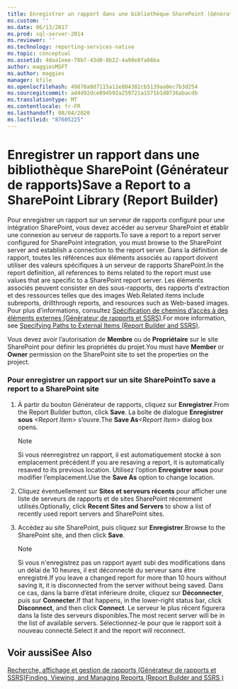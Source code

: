 ```yaml
---
title: Enregistrer un rapport dans une bibliothèque SharePoint (Générateur de rapports) | Microsoft Docs
ms.custom: ''
ms.date: 06/13/2017
ms.prod: sql-server-2014
ms.reviewer: ''
ms.technology: reporting-services-native
ms.topic: conceptual
ms.assetid: 4daa1eee-78b7-43d0-8b22-4a98e8fa66ba
author: maggiesMSFT
ms.author: maggies
manager: kfile
ms.openlocfilehash: 49878a0d7115a11e804382cb5139aa0ec7b3d254
ms.sourcegitcommit: ad4d92dce894592a259721a1571b1d8736abacdb
ms.translationtype: MT
ms.contentlocale: fr-FR
ms.lasthandoff: 08/04/2020
ms.locfileid: "87605225"
---
```

# <a name="save-a-report-to-a-sharepoint-library-report-builder"></a><span data-ttu-id="40440-102">Enregistrer un rapport dans une bibliothèque SharePoint (Générateur de rapports)</span><span class="sxs-lookup"><span data-stu-id="40440-102">Save a Report to a SharePoint Library (Report Builder)</span></span>
  <span data-ttu-id="40440-103">Pour enregistrer un rapport sur un serveur de rapports configuré pour une intégration SharePoint, vous devez accéder au serveur SharePoint et établir une connexion au serveur de rapports.</span><span class="sxs-lookup"><span data-stu-id="40440-103">To save a report to a report server configured for SharePoint integration, you must browse to the SharePoint server and establish a connection to the report server.</span></span> <span data-ttu-id="40440-104">Dans la définition de rapport, toutes les références aux éléments associés au rapport doivent utiliser des valeurs spécifiques à un serveur de rapports SharePoint.</span><span class="sxs-lookup"><span data-stu-id="40440-104">In the report definition, all references to items related to the report must use values that are specific to a SharePoint report server.</span></span> <span data-ttu-id="40440-105">Les éléments associés peuvent consister en des sous-rapports, des rapports d'extraction et des ressources telles que des images Web.</span><span class="sxs-lookup"><span data-stu-id="40440-105">Related items include subreports, drillthrough reports, and resources such as Web-based images.</span></span> <span data-ttu-id="40440-106">Pour plus d’informations, consultez [Spécification de chemins d’accès à des éléments externes &#40;Générateur de rapports et SSRS&#41;](../report-design/specifying-paths-to-external-items-report-builder-and-ssrs.md).</span><span class="sxs-lookup"><span data-stu-id="40440-106">For more information, see [Specifying Paths to External Items &#40;Report Builder and SSRS&#41;](../report-design/specifying-paths-to-external-items-report-builder-and-ssrs.md).</span></span>  
  
 <span data-ttu-id="40440-107">Vous devez avoir l’autorisation de **Membre** ou de **Propriétaire** sur le site SharePoint pour définir les propriétés du projet.</span><span class="sxs-lookup"><span data-stu-id="40440-107">You must have **Member** or **Owner** permission on the SharePoint site to set the properties on the project.</span></span>  
  
### <a name="to-save-a-report-to-a-sharepoint-site"></a><span data-ttu-id="40440-108">Pour enregistrer un rapport sur un site SharePoint</span><span class="sxs-lookup"><span data-stu-id="40440-108">To save a report to a SharePoint site</span></span>  
  
1.  <span data-ttu-id="40440-109">À partir du bouton Générateur de rapports, cliquez sur **Enregistrer**.</span><span class="sxs-lookup"><span data-stu-id="40440-109">From the Report Builder button, click **Save**.</span></span> <span data-ttu-id="40440-110">La boîte de dialogue **Enregistrer sous** _\<Report Item>_ s’ouvre.</span><span class="sxs-lookup"><span data-stu-id="40440-110">The **Save As**_\<Report Item>_ dialog box opens.</span></span>  
  
    > [!NOTE]  
    >  <span data-ttu-id="40440-111">Si vous réenregistrez un rapport, il est automatiquement stocké à son emplacement précédent.</span><span class="sxs-lookup"><span data-stu-id="40440-111">If you are resaving a report, it is automatically resaved to its previous location.</span></span> <span data-ttu-id="40440-112">Utilisez l’option **Enregistrer sous** pour modifier l’emplacement.</span><span class="sxs-lookup"><span data-stu-id="40440-112">Use the **Save As** option to change location.</span></span>  
  
2.  <span data-ttu-id="40440-113">Cliquez éventuellement sur **Sites et serveurs récents** pour afficher une liste de serveurs de rapports et de sites SharePoint récemment utilisés.</span><span class="sxs-lookup"><span data-stu-id="40440-113">Optionally, click **Recent Sites and Servers** to show a list of recently used report servers and SharePoint sites.</span></span>  
  
3.  <span data-ttu-id="40440-114">Accédez au site SharePoint, puis cliquez sur **Enregistrer**.</span><span class="sxs-lookup"><span data-stu-id="40440-114">Browse to the SharePoint site, and then click **Save**.</span></span>  
  
    > [!NOTE]  
    >  <span data-ttu-id="40440-115">Si vous n'enregistrez pas un rapport ayant subi des modifications dans un délai de 10 heures, il est déconnecté du serveur sans être enregistré.</span><span class="sxs-lookup"><span data-stu-id="40440-115">If you leave a changed report for more than 10 hours without saving it, it is disconnected from the server without being saved.</span></span> <span data-ttu-id="40440-116">Dans ce cas, dans la barre d’état inférieure droite, cliquez sur **Déconnecter**, puis sur **Connecter**.</span><span class="sxs-lookup"><span data-stu-id="40440-116">If that happens, in the lower-right status bar, click **Disconnect**, and then click **Connect**.</span></span> <span data-ttu-id="40440-117">Le serveur le plus récent figurera dans la liste des serveurs disponibles.</span><span class="sxs-lookup"><span data-stu-id="40440-117">The most recent server will be in the list of available servers.</span></span> <span data-ttu-id="40440-118">Sélectionnez-le pour que le rapport soit à nouveau connecté.</span><span class="sxs-lookup"><span data-stu-id="40440-118">Select it and the report will reconnect.</span></span>  
  
## <a name="see-also"></a><span data-ttu-id="40440-119">Voir aussi</span><span class="sxs-lookup"><span data-stu-id="40440-119">See Also</span></span>  
 [<span data-ttu-id="40440-120">Recherche, affichage et gestion de rapports &#40;Générateur de rapports et SSRS&#41;</span><span class="sxs-lookup"><span data-stu-id="40440-120">Finding, Viewing, and Managing Reports &#40;Report Builder and SSRS &#41;</span></span>](finding-viewing-and-managing-reports-report-builder-and-ssrs.md)  
  
  
